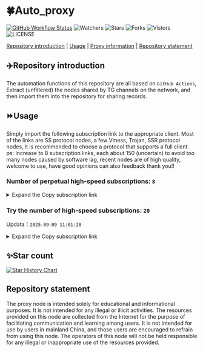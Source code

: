 # 🍀Auto_proxy
[![GitHub Workflow Status](https://img.shields.io/github/actions/workflow/status/PangTouY00/Auto_proxy/main.yml?branch=main)](https://github.com/PangTouY00/Auto_proxy/actions/workflows/main.yml?branch=main) 
![Watchers](https://img.shields.io/github/watchers/w1770946466/Auto_proxy) ![Stars](https://img.shields.io/github/stars/PangTouY00/Auto_proxy) ![Forks](https://img.shields.io/github/forks/w1770946466/Auto_proxy) ![Vistors](https://visitor-badge.laobi.icu/badge?page_id=PangTouY00.Auto_proxy) ![LICENSE](https://img.shields.io/badge/license-CC%20BY--SA%204.0-green.svg)

[Repository introduction](https://github.com/PangTouY00/Auto_proxy#Repositoryintroduction) | [Usage](https://github.com/PangTouY00/Auto_proxy#Usage) | [Proxy information](https://github.com/PangTouY00/Auto_proxy#Proxyinformation) | [Repository statement](https://github.com/PangTouY00/Auto_proxy#Repositorystatement)

## ✈️Repository introduction
The automation functions of this repository are all based on `GitHub Actions`,
Extract (unfiltered) the nodes shared by TG channels on the network, and then import them into the repository for sharing records.

## ⏩Usage
Simply import the following subscription link to the appropriate client. Most of the links are SS protocol nodes, a few Vmess, Trojan, SSR protocol nodes, it is recommended to choose a protocol that supports a full client.
ps: Increase to 8 subscription links, each about 150 (uncertain) to avoid too many nodes caused by software lag, recent nodes are of high quality, welcome to use, have good opinions can also feedback thank you!!

### Number of perpetual high-speed subscriptions: `8`

<details>
  <summary>Expand the Copy subscription link</summary>

  
- [Multiprotocol Base64 encoding](https://raw.githubusercontent.com/PangTouY00/Auto_proxy/main/Long_term_subscription1)
`https://raw.githubusercontent.com/PangTouY00/Auto_proxy/main/Long_term_subscription_num`
`Total number of merge nodes: 349`

- [Multiprotocol Base64 encoding](https://raw.githubusercontent.com/PangTouY00/Auto_proxy/main/Long_term_subscription1)
`https://raw.githubusercontent.com/PangTouY00/Auto_proxy/main/Long_term_subscription1`
`Total number of merge nodes: 44`

- [Multiprotocol Base64 encoding](https://raw.githubusercontent.com/PangTouY00/Auto_proxy/main/Long_term_subscription2)
`https://raw.githubusercontent.com/PangTouY00/Auto_proxy/main/Long_term_subscription2`
`Total number of merge nodes: 44`

- [Multiprotocol Base64 encoding](https://raw.githubusercontent.com/PangTouY00/Auto_proxy/main/Long_term_subscription3)
`https://raw.githubusercontent.com/PangTouY00/Auto_proxy/main/Long_term_subscription3`
`Total number of merge nodes: 44`

- [Multiprotocol Base64 encoding](https://raw.githubusercontent.com/PangTouY00/Auto_proxy/main/Long_term_subscription4)
`https://raw.githubusercontent.com/PangTouY00/Auto_proxy/main/Long_term_subscription4`
`Total number of merge nodes: 44`

- [Multiprotocol Base64 encoding](https://raw.githubusercontent.comPangTouY00/Auto_proxy/main/Long_term_subscription5)
`https://raw.githubusercontent.com/PangTouY00/Auto_proxy/main/Long_term_subscription5`
`Total number of merge nodes: 44`

- [Multiprotocol Base64 encoding](https://raw.githubusercontent.com/PangTouY00/Auto_proxy/main/Long_term_subscription6)
`https://raw.githubusercontent.com/PangTouY00/Auto_proxy/main/Long_term_subscription6`
`Total number of merge nodes: 44`

- [Multiprotocol Base64 encoding](https://raw.githubusercontent.com/PangTouY00/Auto_proxy/main/Long_term_subscription7)
`https://raw.githubusercontent.com/PangTouY00/Auto_proxy/main/Long_term_subscription7`
`Total number of merge nodes: 44`

- [Multiprotocol Base64 encoding](https://raw.githubusercontent.com/PangTouY00/Auto_proxy/main/Long_term_subscription8)
`https://raw.githubusercontent.com/PangTouY00/Auto_proxy/main/Long_term_subscription8`
`Total number of merge nodes: 41`

- [Clash subscription](https://raw.githubusercontent.com/PangTouY00/Auto_proxy/main/Long_term_subscription2.yaml)
`https://raw.githubusercontent.com/PangTouY00/Auto_proxy/main/Long_term_subscription1.yaml`


- [Clash subscription](https://raw.githubusercontent.com/PangTouY00/Auto_proxy/main/Long_term_subscription2.yaml)
`https://raw.githubusercontent.com/PangTouY00/Auto_proxy/main/Long_term_subscription2.yaml`


- [Clash subscription](https://raw.githubusercontent.com/PangTouY00/Auto_proxy/main/Long_term_subscription3.yaml)
`https://raw.githubusercontent.com/PangTouY00/Auto_proxy/main/Long_term_subscription3.yaml`
  
</details>

### Try the number of high-speed subscriptions: `20`
Updata：`2025-09-09 11:01:20`


<details>
  <summary>Expand the Copy subscription link</summary>  
















































































































































































































































































































































































































































































































































































































































































































































































































































































































































































































































































































































































































































































































































































































































































































































































































































































































































































































































































































































































































































































































































































































































































































































































































































































































































































































































































































































































































































































































































































































































































































































































































































































































































































































































































































































































































































































































































































































































































































































































































































































































































































































































































































































































































































































































































































































































































































































































































































































































































































































































































































































































































































































































































































































































































































































































































































































































































































































































































































































































































































































































































































































































































































































































































































































































































































































































































































































































































































































































































































































































































































































































































































































































































































































































































































































































































































































































































































































































































































































































































































































































































































































































































































































































































































































































































































































































































































































































































































































































































































































































































































































































































































































































































































































































































































































































































































































































































































































































































































































































































































































































































































































































































































































































































































































































































































































































































































































































































































































































































































































































































































































































































































































































































































































































































































































































































































































































































































































































































































































































































































































































































































































































































































































































































































































































































































































































































































































































































































































































































































































































































































































































































































































































































































































































































































































































































































































































































































































































































































































































































































































































































































































































































































































































































































































































































































































































































































































































































































































































































































































































































































































































































































































































































































































































































































































































































































































































































































































































































































































































































































































































































































































































































































































































































































































































































































































































































































































































































































































































































































































































































































































































































































































































































































































































































































































































































































































































































































































































































































































































































































































































































































































































































































































































































































































































































































































































































































































































































































































































































































































































































































































































































































































































































































































































































































































































































































































































































































































































































































































































































































































































































































































































































































































































































































































































































































































































































































































































































































































































































































































































































































































































































































































































































































































































































































































































































































































































































































































































































































































































































































































































































































































































































































































































































































































































































































































































































































































































































































































































































































































































































































































































































































































































































































































































































































































































































































>Trial subscription：
`https://nekocloud.xx.kg/api/v1/client/subscribe?token=2da1a1a7a34fb8c60595b64683aaea89`




>Trial subscription：
`https://www.huojian2.xyz/api/v1/client/subscribe?token=c34ccac4b21fcc62266ce4db905924e4`




>Trial subscription：
`https://xiaohuolongjc.top/api/v1/client/subscribe?token=35611f34d55e508f3a6bb461b6653380`




>Trial subscription：
`https://dash.tuzivip02.top/api/v1/client/subscribe?token=24362c894c7121ec1a32c211351b34db`




>Trial subscription：
`https://cfvpn.com/api/v1/client/subscribe?token=cb71c82196a831c328a313f90b506571`




>Trial subscription：
`https://kingfisher.top/api/v1/client/subscribe?token=bf3598f738f35320ff6bf8c0e50466c7`




>Trial subscription：
`https://sdvpapi.meytsoyxx.com/api/v1/client/subscribe?token=0cc26c53ddb8fedf0fea295fb1780692`




>Trial subscription：
`https://qingyun.zybs.eu.org/api/v1/client/subscribe?token=390d087eab9d344d4c871fce7a54c826`




>Trial subscription：
`https://ldld.whtjdasha.com/api/v1/client/subscribe?token=073233a99c0083f60617847394fb572b`




>Trial subscription：
`https://nekocloud.qzz.io/api/v1/client/subscribe?token=b8d97553994fa774625e3c678f62716d`




>Trial subscription：
`https://yywhale.com/api/v1/client/subscribe?token=f2e845e584dc2bee4f85c7b05ae7a32b`




>Trial subscription：
`https://dl.vfkum.website/api/v1/client/subscribe?token=5e058fafd36f4ded4d38a6c22b037ef6`




>Trial subscription：
`https://dash.tuzivip01.top/api/v1/client/subscribe?token=be1722c1c942875fbdc1196a4d103931`




>Trial subscription：
`https://guanwang.1010520.click/api/v1/client/subscribe?token=195b6ba89e818d70d34384732b590a94`




>Trial subscription：
`https://ld88.nxxbbf.com/api/v1/client/subscribe?token=ad73eb03d8831cce0037216bb730062d`




>Trial subscription：
`https://www.eeevpn.com/api/v1/client/subscribe?token=272e1830d29aa8292b4181c06735a0d5`




>Trial subscription：
`https://v2b.zyrhk.top/api/v1/client/subscribe?token=eaeb3d428b38f6255018188e0bad72cf`




>Trial subscription：
`https://dash.tuzivip03.top/api/v1/client/subscribe?token=297bb47332f7bb3a0543fcdacc768746`




>Trial subscription：
`https://go.yueyun.de/api/v1/client/subscribe?token=b99889c4b00042c6794ad3c56667b3de`




>Trial subscription：
`https://dashuai.us/api/v1/client/subscribe?token=a395ff522f561c87326c357f32079d0b`



</details>

## ✨Star count
[![Star History Chart](https://api.star-history.com/svg?repos=PangTouY00/Auto_proxy&type=Date)](https://star-history.com/#w1770946466/Auto_proxy&Date)



## Repository statement
The proxy node is intended solely for educational and informational purposes. It is not intended for any illegal or illicit activities. The resources provided on this node are collected from the Internet for the purpose of facilitating communication and learning among users. It is not intended for use by users in mainland China, and those users are encouraged to refrain from using this node. The operators of this node will not be held responsible for any illegal or inappropriate use of the resources provided.
